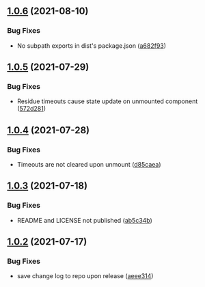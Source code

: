 ## [1.0.6](https://github.com/Izhaki/useSize/compare/v1.0.5...v1.0.6) (2021-08-10)


### Bug Fixes

* No subpath exports in dist's package.json ([a682f93](https://github.com/Izhaki/useSize/commit/a682f9344247f5303d0a8fb9f0093d43e52999c1))

## [1.0.5](https://github.com/Izhaki/useSize/compare/v1.0.4...v1.0.5) (2021-07-29)


### Bug Fixes

* Residue timeouts cause state update on unmounted component ([572d281](https://github.com/Izhaki/useSize/commit/572d281ff6770102f70f0b5fdd68163dc2ab39b1))

## [1.0.4](https://github.com/Izhaki/useSize/compare/v1.0.3...v1.0.4) (2021-07-28)


### Bug Fixes

* Timeouts are not cleared upon unmount ([d85caea](https://github.com/Izhaki/useSize/commit/d85caeaf69bea974e220cdef12cb3ce7a72f1ea9))

## [1.0.3](https://github.com/Izhaki/useSize/compare/v1.0.2...v1.0.3) (2021-07-18)


### Bug Fixes

* README and LICENSE not published ([ab5c34b](https://github.com/Izhaki/useSize/commit/ab5c34b40cd120a0187629cf921bb7a17b93ce4e))

## [1.0.2](https://github.com/Izhaki/useSize/compare/v1.0.1...v1.0.2) (2021-07-17)


### Bug Fixes

* save change log to repo upon release ([aeee314](https://github.com/Izhaki/useSize/commit/aeee3145892ee8fc46fef3285fbd1e49232d4e8e))
